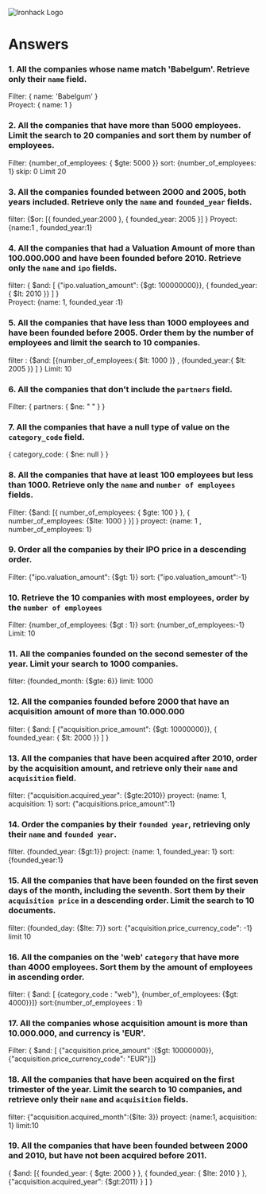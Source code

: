 ![Ironhack Logo](https://i.imgur.com/1QgrNNw.png)

# Answers

### 1. All the companies whose name match 'Babelgum'. Retrieve only their `name` field.
Filter:  { name: 'Babelgum' }        
Proyect: { name: 1 }       

### 2. All the companies that have more than 5000 employees. Limit the search to 20 companies and sort them by **number of employees**.
Filter: {number_of_employees: { $gte: 5000 }}
sort: {number_of_employees: 1}
skip: 0 Limit 20


### 3. All the companies founded between 2000 and 2005, both years included. Retrieve only the `name` and `founded_year` fields.
filter: {$or: [{ founded_year:2000 }, { founded_year:  2005 }] }
Proyect: {name:1 , founded_year:1}

### 4. All the companies that had a Valuation Amount of more than 100.000.000 and have been founded before 2010. Retrieve only the `name` and `ipo` fields.
filter: { $and: [ {"ipo.valuation_amount": {$gt: 100000000}},  { founded_year: { $lt: 2010 }} ] }  
Proyect:  {name: 1, founded_year :1}
### 5. All the companies that have less than 1000 employees and have been founded before 2005. Order them by the number of employees and limit the search to 10 companies.

filter :  {$and: [{number_of_employees:{ $lt: 1000 }} , {founded_year:{ $lt: 2005 }} ] }
Limit: 10

### 6. All the companies that don't include the `partners` field.

Filter: { partners: { $ne: " " } } 

### 7. All the companies that have a null type of value on the `category_code` field.

{ category_code: { $ne: null } } 

### 8. All the companies that have at least 100 employees but less than 1000. Retrieve only the `name` and `number of employees` fields.

Filter:  {$and: [{ number_of_employees: { $gte: 100 } }, { number_of_employees: {$lte: 1000 } }] } 
proyect: {name: 1 , number_of_employees: 1}

### 9. Order all the companies by their IPO price in a descending order.

Filter: {"ipo.valuation_amount": {$gt: 1}}
sort: {"ipo.valuation_amount":-1}

### 10. Retrieve the 10 companies with most employees, order by the `number of employees`

Filter: {number_of_employees: {$gt : 1}}
sort: {number_of_employees:-1}
Limit: 10

### 11. All the companies founded on the second semester of the year. Limit your search to 1000 companies.

filter: {founded_month: {$gte: 6}}
limit: 1000

### 12. All the companies founded before 2000 that have an acquisition amount of more than 10.000.000

filter: { $and: [ {"acquisition.price_amount": {$gt: 10000000}},  { founded_year: { $lt: 2000 }} ] } 

### 13. All the companies that have been acquired after 2010, order by the acquisition amount, and retrieve only their `name` and `acquisition` field.

filter: {"acquisition.acquired_year": {$gte:2010}} 
proyect: {name: 1, acquisition: 1}
sort: {"acquisitions.price_amount":1}

### 14. Order the companies by their `founded year`, retrieving only their `name` and `founded year`.

filter. {founded_year: {$gt:1}}
project: {name: 1, founded_year: 1}
sort: {founded_year:1}

### 15. All the companies that have been founded on the first seven days of the month, including the seventh. Sort them by their `acquisition price` in a descending order. Limit the search to 10 documents.

filter: {founded_day: {$lte: 7}}
sort: {"acquisition.price_currency_code": -1}
limit 10

### 16. All the companies on the 'web' `category` that have more than 4000 employees. Sort them by the amount of employees in ascending order.

filter: { $and: [ {category_code : "web"}, {number_of_employees: {$gt: 4000}}]}
sort:{number_of_employees : 1}

### 17. All the companies whose acquisition amount is more than 10.000.000, and currency is 'EUR'.

Filter: { $and: [ {"acquisition.price_amount" :{$gt: 10000000}}, {"acquisition.price_currency_code": "EUR"}]}

### 18. All the companies that have been acquired on the first trimester of the year. Limit the search to 10 companies, and retrieve only their `name` and `acquisition` fields.

filter: {"acquisition.acquired_month":{$lte: 3}}
proyect: {name:1, acquisition: 1}
limit:10

### 19. All the companies that have been founded between 2000 and 2010, but have not been acquired before 2011.
{ $and: [{ founded_year: { $gte: 2000 } }, { founded_year: { $lte: 2010 } }, {"acquisition.acquired_year": {$gt:2011} } ] } 
